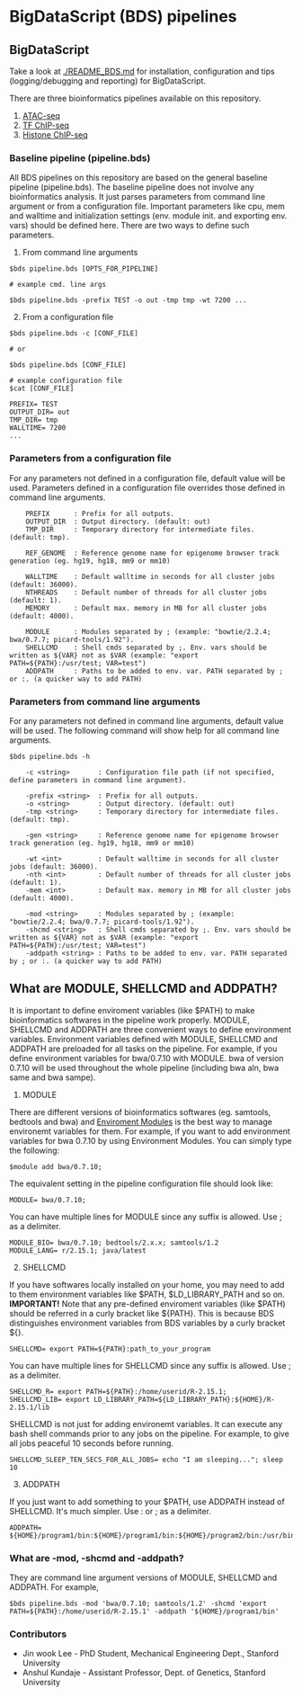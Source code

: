 BigDataScript (BDS) pipelines
===================================================================

## BigDataScript

Take a look at <a href="./README_BDS.md">./README_BDS.md</a> for installation, configuration and tips (logging/debugging and reporting) for BigDataScript.

There are three bioinformatics pipelines available on this repository.

1) <a href="./atac/">ATAC-seq</a>
2) <a href="./tf_chipseq/">TF ChIP-seq</a>
3) <a href="./hist_chipseq/">Histone ChIP-seq</a>

### Baseline pipeline (pipeline.bds)

All BDS pipelines on this repository are based on the general baseline pipeline (pipeline.bds). The baseline pipeline does not involve any bioinformatics analysis. It just parses parameters from command line argument or from a configuration file. Important parameters like cpu, mem and walltime and initialization settings (env. module init. and exporting env. vars) should be defined here. There are two ways to define such parameters.

1) From command line arguments 
```
$bds pipeline.bds [OPTS_FOR_PIPELINE]

# example cmd. line args

$bds pipeline.bds -prefix TEST -o out -tmp tmp -wt 7200 ...

```

2) From a configuration file
```
$bds pipeline.bds -c [CONF_FILE]

# or

$bds pipeline.bds [CONF_FILE]

# example configuration file
$cat [CONF_FILE]

PREFIX= TEST
OUTPUT_DIR= out
TMP_DIR= tmp
WALLTIME= 7200 
...
```


### Parameters from a configuration file

For any parameters not defined in a configuration file, default value will be used. Parameters defined in a configuration file overrides those defined in command line arguments.

```
	PREFIX 		: Prefix for all outputs.
	OUTPUT_DIR 	: Output directory. (default: out)
	TMP_DIR 	: Temporary directory for intermediate files. (default: tmp).

	REF_GENOME	: Reference genome name for epigenome browser track generation (eg. hg19, hg18, mm9 or mm10)

	WALLTIME 	: Default walltime in seconds for all cluster jobs (default: 36000).
	NTHREADS 	: Default number of threads for all cluster jobs (default: 1).
	MEMORY 		: Default max. memory in MB for all cluster jobs (default: 4000).

	MODULE 		: Modules separated by ; (example: "bowtie/2.2.4; bwa/0.7.7; picard-tools/1.92").
	SHELLCMD	: Shell cmds separated by ;. Env. vars should be written as ${VAR} not as $VAR (example: "export PATH=${PATH}:/usr/test; VAR=test")
	ADDPATH		: Paths to be added to env. var. PATH separated by ; or :. (a quicker way to add PATH)

```


### Parameters from command line arguments

For any parameters not defined in command line arguments, default value will be used. The following command will show help for all command line arguments.

```
$bds pipeline.bds -h

	-c <string>       : Configuration file path (if not specified, define parameters in command line argument).

	-prefix <string>  : Prefix for all outputs.
	-o <string>       : Output directory. (default: out)
	-tmp <string>     : Temporary directory for intermediate files. (default: tmp).

	-gen <string>     : Reference genome name for epigenome browser track generation (eg. hg19, hg18, mm9 or mm10)

	-wt <int>         : Default walltime in seconds for all cluster jobs (default: 36000).
	-nth <int>        : Default number of threads for all cluster jobs (default: 1).
	-mem <int>        : Default max. memory in MB for all cluster jobs (default: 4000).

	-mod <string>     : Modules separated by ; (example: "bowtie/2.2.4; bwa/0.7.7; picard-tools/1.92").
	-shcmd <string>   : Shell cmds separated by ;. Env. vars should be written as ${VAR} not as $VAR (example: "export PATH=${PATH}:/usr/test; VAR=test")
	-addpath <string> : Paths to be added to env. var. PATH separated by ; or :. (a quicker way to add PATH)
```


## What are MODULE, SHELLCMD and ADDPATH?

It is important to define enviroment variables (like $PATH) to make bioinformatics softwares in the pipeline work properly. MODULE, SHELLCMD and ADDPATH are three convenient ways to define environment variables. Environment variables defined with MODULE, SHELLCMD and ADDPATH are preloaded for all tasks on the pipeline. For example, if you define environment variables for bwa/0.7.10 with MODULE. bwa of version 0.7.10 will be used throughout the whole pipeline (including bwa aln, bwa same and bwa sampe).

1) MODULE

There are different versions of bioinformatics softwares (eg. samtools, bedtools and bwa) and <a href="http://modules.sourceforge.net/">Enviroment Modules</a> is the best way to manage environemt variables for them. For example, if you want to add environment variables for bwa 0.7.10 by using Environment Modules. You can simply type the following:

```
$module add bwa/0.7.10;
```

The equivalent setting in the pipeline configuration file should look like:
```
MODULE= bwa/0.7.10;
```

You can have multiple lines for MODULE since any suffix is allowed. Use ; as a delimiter.
```
MODULE_BIO= bwa/0.7.10; bedtools/2.x.x; samtools/1.2
MODULE_LANG= r/2.15.1; java/latest
```

2) SHELLCMD

If you have softwares locally installed on your home, you may need to add to them environment variables like $PATH, $LD_LIBRARY_PATH and so on. <b>IMPORTANT!</b> Note that any pre-defined enviroment variables (like $PATH) should be referred in a curly bracket like ${PATH}. This is because BDS distinguishes environment variables from BDS variables by a curly bracket ${}.
```
SHELLCMD= export PATH=${PATH}:path_to_your_program
```

You can have multiple lines for SHELLCMD since any suffix is allowed. Use ; as a delimiter. 
```
SHELLCMD_R= export PATH=${PATH}:/home/userid/R-2.15.1;
SHELLCMD_LIB= export LD_LIBRARY_PATH=${LD_LIBRARY_PATH}:${HOME}/R-2.15.1/lib
```

SHELLCMD is not just for adding environemt variables. It can execute any bash shell commands prior to any jobs on the pipeline. For example, to give all jobs peaceful 10 seconds before running.
```
SHELLCMD_SLEEP_TEN_SECS_FOR_ALL_JOBS= echo "I am sleeping..."; sleep 10
```

3) ADDPATH

If you just want to add something to your $PATH, use ADDPATH instead of SHELLCMD. It's much simpler. Use : or ; as a delimiter.

```
ADDPATH= ${HOME}/program1/bin:${HOME}/program1/bin:${HOME}/program2/bin:/usr/bin/test
```

### What are -mod, -shcmd and -addpath?

They are command line argument versions of MODULE, SHELLCMD and ADDPATH. For example,

```
$bds pipeline.bds -mod 'bwa/0.7.10; samtools/1.2' -shcmd 'export PATH=${PATH}:/home/userid/R-2.15.1' -addpath '${HOME}/program1/bin'
```

### Contributors

* Jin wook Lee - PhD Student, Mechanical Engineering Dept., Stanford University
* Anshul Kundaje - Assistant Professor, Dept. of Genetics, Stanford University
